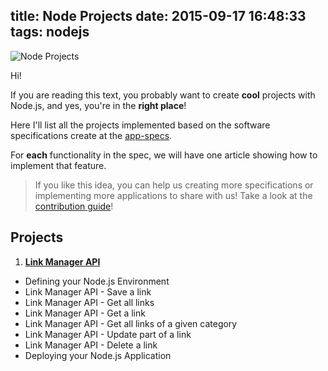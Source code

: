 title: Node Projects
date: 2015-09-17 16:48:33
tags:
  nodejs
---

![Node Projects](http://i.imgur.com/Vazsbjl.png)

Hi! 

If you are reading this text, you probably want to create **cool** projects with Node.js, and yes, you're in the **right place**!

Here I'll list all the projects implemented based on the software specifications create at the [app-specs](https://github.com/ericdouglas/app-specs/).

For **each** functionality in the spec, we will have one article showing how to implement that feature.

> If you like this idea, you can help us creating more specifications or implementing more applications to share with us! Take a look at the [contribution guide](https://github.com/ericdouglas/app-specs#how-to-collaborate)!

## Projects

1. **[Link Manager API](https://github.com/ericdouglas/app-specs/blob/master/backend/beginner/link-manager-api.md)**
  - Defining your Node.js Environment
  - Link Manager API - Save a link
  - Link Manager API - Get all links
  - Link Manager API - Get a link
  - Link Manager API - Get all links of a given category
  - Link Manager API - Update part of a link
  - Link Manager API - Delete a link
  - Deploying your Node.js Application
